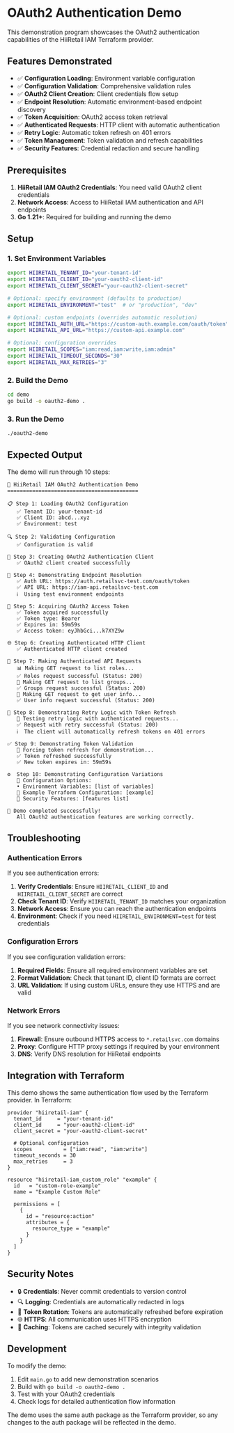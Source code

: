 # OAuth2 Authentication Demo

This demonstration program showcases the OAuth2 authentication capabilities of the HiiRetail IAM Terraform provider.

## Features Demonstrated

- ✅ **Configuration Loading**: Environment variable configuration
- ✅ **Configuration Validation**: Comprehensive validation rules  
- ✅ **OAuth2 Client Creation**: Client credentials flow setup
- ✅ **Endpoint Resolution**: Automatic environment-based endpoint discovery
- ✅ **Token Acquisition**: OAuth2 access token retrieval
- ✅ **Authenticated Requests**: HTTP client with automatic authentication
- ✅ **Retry Logic**: Automatic token refresh on 401 errors
- ✅ **Token Management**: Token validation and refresh capabilities
- ✅ **Security Features**: Credential redaction and secure handling

## Prerequisites

1. **HiiRetail IAM OAuth2 Credentials**: You need valid OAuth2 client credentials
2. **Network Access**: Access to HiiRetail IAM authentication and API endpoints
3. **Go 1.21+**: Required for building and running the demo

## Setup

### 1. Set Environment Variables

```bash
export HIIRETAIL_TENANT_ID="your-tenant-id"
export HIIRETAIL_CLIENT_ID="your-oauth2-client-id" 
export HIIRETAIL_CLIENT_SECRET="your-oauth2-client-secret"

# Optional: specify environment (defaults to production)
export HIIRETAIL_ENVIRONMENT="test"  # or "production", "dev"

# Optional: custom endpoints (overrides automatic resolution)
export HIIRETAIL_AUTH_URL="https://custom-auth.example.com/oauth/token"
export HIIRETAIL_API_URL="https://custom-api.example.com"

# Optional: configuration overrides
export HIIRETAIL_SCOPES="iam:read,iam:write,iam:admin"
export HIIRETAIL_TIMEOUT_SECONDS="30"
export HIIRETAIL_MAX_RETRIES="3"
```

### 2. Build the Demo

```bash
cd demo
go build -o oauth2-demo .
```

### 3. Run the Demo

```bash
./oauth2-demo
```

## Expected Output

The demo will run through 10 steps:

```
🚀 HiiRetail IAM OAuth2 Authentication Demo
==========================================

📋 Step 1: Loading OAuth2 Configuration
   ✅ Tenant ID: your-tenant-id
   ✅ Client ID: abcd...xyz
   ✅ Environment: test

🔍 Step 2: Validating Configuration
   ✅ Configuration is valid

🔐 Step 3: Creating OAuth2 Authentication Client
   ✅ OAuth2 client created successfully

🔗 Step 4: Demonstrating Endpoint Resolution
   ✅ Auth URL: https://auth.retailsvc-test.com/oauth/token
   ✅ API URL: https://iam-api.retailsvc-test.com
   ℹ️  Using test environment endpoints

🎫 Step 5: Acquiring OAuth2 Access Token
   ✅ Token acquired successfully
   ✅ Token type: Bearer
   ✅ Expires in: 59m59s
   ✅ Access token: eyJhbGci...k7XYZ9w

🌐 Step 6: Creating Authenticated HTTP Client
   ✅ Authenticated HTTP client created

📡 Step 7: Making Authenticated API Requests
   📊 Making GET request to list roles...
   ✅ Roles request successful (Status: 200)
   👥 Making GET request to list groups...
   ✅ Groups request successful (Status: 200)
   👤 Making GET request to get user info...
   ✅ User info request successful (Status: 200)

🔄 Step 8: Demonstrating Retry Logic with Token Refresh
   🔄 Testing retry logic with authenticated requests...
   ✅ Request with retry successful (Status: 200)
   ℹ️  The client will automatically refresh tokens on 401 errors

✅ Step 9: Demonstrating Token Validation
   🔄 Forcing token refresh for demonstration...
   ✅ Token refreshed successfully
   ✅ New token expires in: 59m59s

⚙️  Step 10: Demonstrating Configuration Variations
   🔧 Configuration Options:
   • Environment Variables: [list of variables]
   📝 Example Terraform Configuration: [example]
   🔐 Security Features: [features list]

🎉 Demo completed successfully!
   All OAuth2 authentication features are working correctly.
```

## Troubleshooting

### Authentication Errors

If you see authentication errors:

1. **Verify Credentials**: Ensure `HIIRETAIL_CLIENT_ID` and `HIIRETAIL_CLIENT_SECRET` are correct
2. **Check Tenant ID**: Verify `HIIRETAIL_TENANT_ID` matches your organization
3. **Network Access**: Ensure you can reach the authentication endpoints
4. **Environment**: Check if you need `HIIRETAIL_ENVIRONMENT=test` for test credentials

### Configuration Errors

If you see configuration validation errors:

1. **Required Fields**: Ensure all required environment variables are set
2. **Format Validation**: Check that tenant ID, client ID formats are correct
3. **URL Validation**: If using custom URLs, ensure they use HTTPS and are valid

### Network Errors

If you see network connectivity issues:

1. **Firewall**: Ensure outbound HTTPS access to `*.retailsvc.com` domains
2. **Proxy**: Configure HTTP proxy settings if required by your environment
3. **DNS**: Verify DNS resolution for HiiRetail endpoints

## Integration with Terraform

This demo shows the same authentication flow used by the Terraform provider. In Terraform:

```hcl
provider "hiiretail-iam" {
  tenant_id     = "your-tenant-id"
  client_id     = "your-oauth2-client-id"
  client_secret = "your-oauth2-client-secret"
  
  # Optional configuration
  scopes          = ["iam:read", "iam:write"]
  timeout_seconds = 30
  max_retries     = 3
}

resource "hiiretail-iam_custom_role" "example" {
  id   = "custom-role-example"
  name = "Example Custom Role"
  
  permissions = [
    {
      id = "resource:action"
      attributes = {
        resource_type = "example"
      }
    }
  ]
}
```

## Security Notes

- 🔒 **Credentials**: Never commit credentials to version control
- 🔍 **Logging**: Credentials are automatically redacted in logs
- 🔄 **Token Rotation**: Tokens are automatically refreshed before expiration
- 🌐 **HTTPS**: All communication uses HTTPS encryption
- 💾 **Caching**: Tokens are cached securely with integrity validation

## Development

To modify the demo:

1. Edit `main.go` to add new demonstration scenarios
2. Build with `go build -o oauth2-demo .`
3. Test with your OAuth2 credentials
4. Check logs for detailed authentication flow information

The demo uses the same auth package as the Terraform provider, so any changes to the auth package will be reflected in the demo.